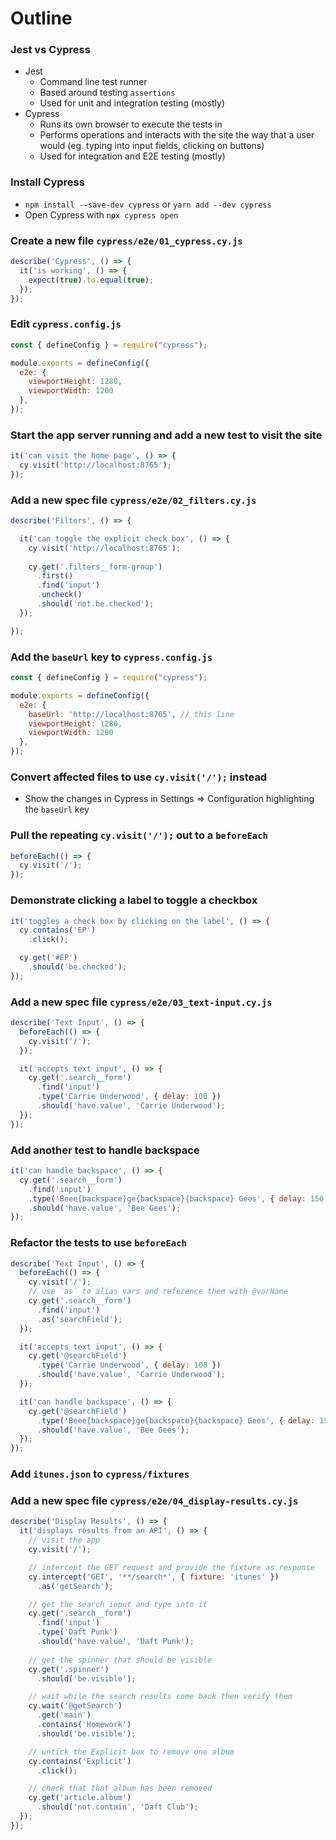 # Outline

### Jest vs Cypress
* Jest
  * Command line test runner
  * Based around testing `assertions`
  * Used for unit and integration testing (mostly)
* Cypress
  * Runs its own browser to execute the tests in
  * Performs operations and interacts with the site the way that a user would (eg. typing into input fields, clicking on buttons)
  * Used for integration and E2E testing (mostly)

### Install Cypress
* `npm install --save-dev cypress` or `yarn add --dev cypress`
* Open Cypress with `npx cypress open`

### Create a new file `cypress/e2e/01_cypress.cy.js`

```js
describe('Cypress', () => {
  it('is working', () => {
    expect(true).to.equal(true);
  });
});
```

### Edit `cypress.config.js`

```js
const { defineConfig } = require("cypress");

module.exports = defineConfig({
  e2e: {
    viewportHeight: 1280,
    viewportWidth: 1200
  },
});
```

### Start the app server running and add a new test to visit the site

```js
it('can visit the home page', () => {
  cy.visit('http://localhost:8765');
});
```

### Add a new spec file `cypress/e2e/02_filters.cy.js`

```js
describe('Filters', () => {

  it('can toggle the explicit check box', () => {
    cy.visit('http://localhost:8765');
    
    cy.get('.filters__form-group')
      .first()
      .find('input')
      .uncheck()
      .should('not.be.checked');
  });

});
```

### Add the `baseUrl` key to `cypress.config.js`

```js
const { defineConfig } = require("cypress");

module.exports = defineConfig({
  e2e: {
    baseUrl: 'http://localhost:8765', // this line
    viewportHeight: 1280,
    viewportWidth: 1200
  },
});
```

### Convert affected files to use `cy.visit('/');` instead
* Show the changes in Cypress in Settings => Configuration highlighting the `baseUrl` key

### Pull the repeating `cy.visit('/');` out to a `beforeEach`

```js
beforeEach(() => {
  cy.visit('/');
});
```

### Demonstrate clicking a label to toggle a checkbox

```js
it('toggles a check box by clicking on the label', () => {
  cy.contains('EP')
    .click();

  cy.get('#EP')
    .should('be.checked');
});
```

### Add a new spec file `cypress/e2e/03_text-input.cy.js`

```js
describe('Text Input', () => {
  beforeEach(() => {
    cy.visit('/');
  });

  it('accepts text input', () => {
    cy.get('.search__form')
      .find('input')
      .type('Carrie Underwood', { delay: 100 })
      .should('have.value', 'Carrie Underwood');
  });
});
```

### Add another test to handle backspace

```js
it('can handle backspace', () => {
  cy.get('.search__form')
    .find('input')
    .type('Beee{backspace}ge{backspace}{backspace} Gees', { delay: 150 })
    .should('have.value', 'Bee Gees');
});
```

### Refactor the tests to use `beforeEach`

```js
describe('Text Input', () => {
  beforeEach(() => {
    cy.visit('/');
    // use `as` to alias vars and reference them with @varName
    cy.get('.search__form')
      .find('input')
      .as('searchField');
  });

  it('accepts text input', () => {
    cy.get('@searchField')
      .type('Carrie Underwood', { delay: 100 })
      .should('have.value', 'Carrie Underwood');
  });

  it('can handle backspace', () => {
    cy.get('@searchField')
      .type('Beee{backspace}ge{backspace}{backspace} Gees', { delay: 150 })
      .should('have.value', 'Bee Gees');
  });
});
```

### Add `itunes.json` to `cypress/fixtures`

### Add a new spec file `cypress/e2e/04_display-results.cy.js`

```js
describe('Display Results', () => {
  it('displays results from an API', () => {
    // visit the app
    cy.visit('/');

    // intercept the GET request and provide the fixture as response
    cy.intercept('GET', '**/search*', { fixture: 'itunes' })
      .as('getSearch');

    // get the search input and type into it
    cy.get('.search__form')
      .find('input')
      .type('Daft Punk')
      .should('have.value', 'Daft Punk');
      
    // get the spinner that should be visible
    cy.get('.spinner')
      .should('be.visible');

    // wait while the search results come back then verify them
    cy.wait('@getSearch')
      .get('main')
      .contains('Homework')
      .should('be.visible');

    // untick the Explicit box to remove one album
    cy.contains('Explicit')
      .click();

    // check that that album has been removed
    cy.get('article.album')
      .should('not.contain', 'Daft Club');
  });
});
```
